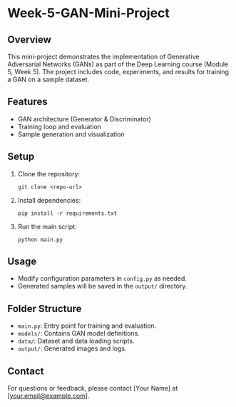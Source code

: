 # Week-5-GAN-Mini-Project

## Overview
This mini-project demonstrates the implementation of Generative Adversarial Networks (GANs) as part of the Deep Learning course (Module 5, Week 5). The project includes code, experiments, and results for training a GAN on a sample dataset.

## Features
- GAN architecture (Generator & Discriminator)
- Training loop and evaluation
- Sample generation and visualization

## Setup

1. Clone the repository:
   ```
   git clone <repo-url>
   ```
2. Install dependencies:
   ```
   pip install -r requirements.txt
   ```
3. Run the main script:
   ```
   python main.py
   ```

## Usage
- Modify configuration parameters in `config.py` as needed.
- Generated samples will be saved in the `output/` directory.

## Folder Structure
- `main.py`: Entry point for training and evaluation.
- `models/`: Contains GAN model definitions.
- `data/`: Dataset and data loading scripts.
- `output/`: Generated images and logs.

## Contact
For questions or feedback, please contact [Your Name] at [your.email@example.com].
